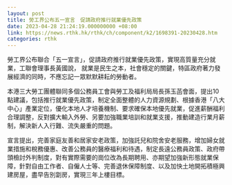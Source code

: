 ```yaml
---
layout: post
title: 勞工界公布五一宣言　促請政府推行就業優先政策
date: 2023-04-28 21:24:19.000000000 +08:00
link: https://news.rthk.hk/rthk/ch/component/k2/1698391-20230428.htm
categories: rthk
---
```


勞工界公布聯合「五一宣言」，促請政府推行就業優先政策，實現高質量充分就業，工聯會理事長黃國說， 就業是民生之本，社會穩定的關鍵，特區政府著力發展經濟的同時，不應忘記一眾默默耕耘的勞動者。

本港三大勞工團體聯同多個公務員工會與勞工及福利局局長孫玉菡會面，提出10點建議，包括推行就業優先政策，制定全面整體的人力資源規劃、根據香港「八大中心」產業定位，優化本地人才培養機制、要求確保本地優先就業，促進薪酬福利合理調整，反對擴大輸入外勞、另要加強職業培訓和就業支援，推動建造行業月薪制，解決新人入行難、流失嚴重的問題。

宣言提出，完善家庭友善和居家安老政策，加強託兒和院舍安老服務，增加婦女就業措施和稅務優惠、改善公務員的醫療福利和待遇，制定長遠公務員政策、政府帶頭檢討外判制度，對有實際需要的崗位改為長期聘用、亦期望加強新形態就業保障，針對自由工作者、自僱人士等、完善退休保障制度、以及加快土地開拓積極興建房屋，盡早告別劏房，實現三年上樓目標。

